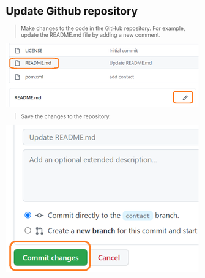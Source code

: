 # Update Github repository

>Make changes to the code in the GitHub repository. For example, update the README.md file by adding a new comment.

![Picture 101](../assets/step10pic1githubUpdateReadme.png)

>Save the changes to the repository.

![Picture 102](../assets/step10pic2githubCommitReadme.png)

<br/>
